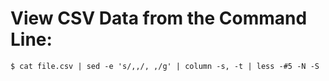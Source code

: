 # View CSV Data from the Command Line:
```shell
$ cat file.csv | sed -e 's/,,/, ,/g' | column -s, -t | less -#5 -N -S
```
